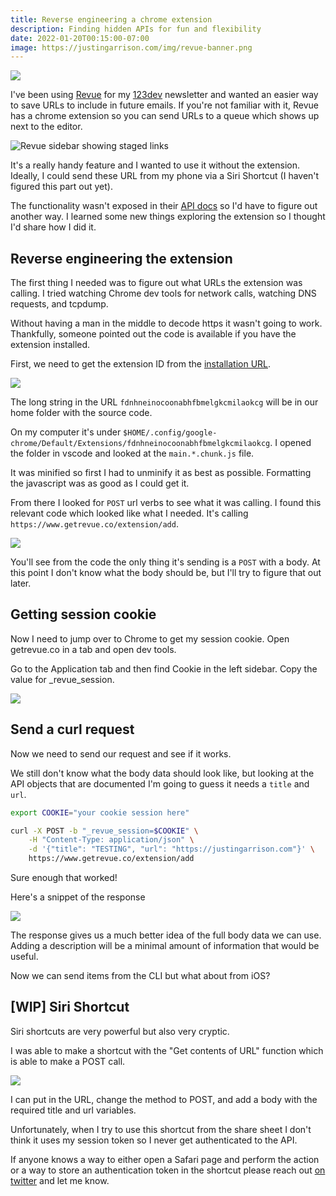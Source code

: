 ```yaml
---
title: Reverse engineering a chrome extension
description: Finding hidden APIs for fun and flexibility
date: 2022-01-20T00:15:00-07:00
image: https://justingarrison.com/img/revue-banner.png
---
```

![](../../img/revue-banner.png)

I've been using [Revue](https://www.getrevue.co) for my [123dev](https://123dev.email) newsletter and wanted an easier way to save URLs to include in future emails.
If you're not familiar with it, Revue has a chrome extension so you can send URLs to a queue which shows up next to the editor.

![Revue sidebar showing staged links](../../img/revue-sidebar.png)

It's a really handy feature and I wanted to use it without the extension.
Ideally, I could send these URL from my phone via a Siri Shortcut (I haven't figured this part out yet).

The functionality wasn't exposed in their [API docs](https://www.getrevue.co/api) so I'd have to figure out another way.
I learned some new things exploring the extension so I thought I'd share how I did it.

## Reverse engineering the extension

The first thing I needed was to figure out what URLs the extension was calling.
I tried watching Chrome dev tools for network calls, watching DNS requests, and tcpdump.

Without having a man in the middle to decode https it wasn't going to work.
Thankfully, someone pointed out the code is available if you have the extension installed.

First, we need to get the extension ID from the [installation URL](https://chrome.google.com/webstore/detail/revue-chrome/fdnhneinocoonabhfbmelgkcmilaokcg).

![](../../img/revue-extension.png)

The long string in the URL `fdnhneinocoonabhfbmelgkcmilaokcg` will be in our home folder with the source code.

On my computer it's under `$HOME/.config/google-chrome/Default/Extensions/fdnhneinocoonabhfbmelgkcmilaokcg`.
I opened the folder in vscode and looked at the `main.*.chunk.js` file.

It was minified so first I had to unminify it as best as possible.
Formatting the javascript was as good as I could get it.

From there I looked for `POST` url verbs to see what it was calling.
I found this relevant code which looked like what I needed.
It's calling `https://www.getrevue.co/extension/add`.

![](../../img/revue-code.png)

You'll see from the code the only thing it's sending is a `POST` with a body.
At this point I don't know what the body should be, but I'll try to figure that out later.

## Getting session cookie

Now I need to jump over to Chrome to get my session cookie.
Open getrevue.co in a tab and open dev tools.

Go to the Application tab and then find Cookie in the left sidebar.
Copy the value for _revue_session.

![](../../img/revue-cookie.png)

## Send a curl request

Now we need to send our request and see if it works.

We still don't know what the body data should look like, but looking at the API objects that are documented I'm going to guess it needs a `title` and `url`.

```bash
export COOKIE="your cookie session here"

curl -X POST -b "_revue_session=$COOKIE" \
    -H "Content-Type: application/json" \
    -d '{"title": "TESTING", "url": "https://justingarrison.com"}' \
    https://www.getrevue.co/extension/add
```

Sure enough that worked!

Here's a snippet of the response

![](../../img/revue-response.png)

The response gives us a much better idea of the full body data we can use.
Adding a description will be a minimal amount of information that would be useful.

Now we can send items from the CLI but what about from iOS?

## [WIP] Siri Shortcut

Siri shortcuts are very powerful but also very cryptic.

I was able to make a shortcut with the "Get contents of URL" function which is able to make a POST call.

![](../../img/revue-shortcut.png)

I can put in the URL, change the method to POST, and add a body with the required title and url variables.

Unfortunately, when I try to use this shortcut from the share sheet I don't think it uses my session token so I never get authenticated to the API.

If anyone knows a way to either open a Safari page and perform the action or a way to store an authentication token in the shortcut please reach out [on twitter](https://twitter.com/rothgar) and let me know.

